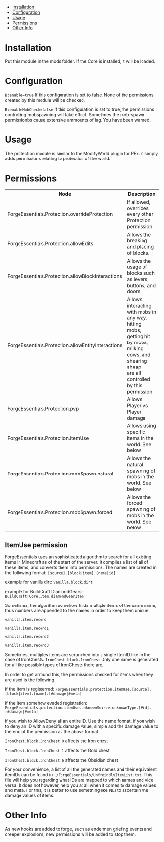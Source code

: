 * [Installation](#install)
* [Configuration](#config)
* [Usage](#use)
* [Permissions](#perm)
* [Other Info](#other)

# Installation <a name="install"></a>
Put this module in the mods folder. If the Core is installed, it will be loaded.

# Configuration <a name="config"></a>
`B:enable=true`
If this configuration is set to false, None of the permissions created by this module will be checked.

`B:enableMobCheck=false`
If this configuration is set to true, the permissions controlling mobspawning will take effect. Sometimes the mob-spawn permissionbs cause extensive ammounts of lag. You have been warned.

# Usage <a name="use"></a>
The protection module is similar to the ModifyWorld plugin for PEx. it simply adds permissions relating to protection of the world.

# Permissions <a name="perm"></a>
<table>
	<tr>
		<th>Node</th>
		<th>Description</th>
	</tr>
	<tr>
		<td>ForgeEssentials.Protection.overrideProtection</td>
		<td>If allowed, overrides every other Protection permission</td>
	</tr>
	<tr>
		<td>ForgeEssentials.Protection.allowEdits</td>
		<td>Allows the breaking and placing of blocks.</td>
	</tr>
	<tr>
		<td>ForgeEssentials.Protection.allowBlockInteractions</td>
		<td>Allows the usage of blocks such as levers, buttons, and doors</td>
	</tr>
	<tr>
		<td>ForgeEssentials.Protection.allowEntityInteractions</td>
		<td>Allows interacting with mobs in any way.<br /> hitting mobs, getting hit by mobs, milking cows, and shearing sheap <br /> are all controlled by this permission</td>
	</tr>	<tr>
		<td>ForgeEssentials.Protection.pvp</td>
		<td>Allows Player vs Player damage</td>
	</tr>
	<tr>
		<td>ForgeEssentials.Protection.itemUse</td>
		<td>Allows using specific items in the world. See below</td>
	</tr>
	<tr>
		<td>ForgeEssentials.Protection.mobSpawn.natural</td>
		<td>Allows the natural spawning of mobs in the world. See below</td>
	</tr>
	<tr>
		<td>ForgeEssentials.Protection.mobSpawn.forced</td>
		<td>Allows the forced spawning of mobs in the world. See below</td>
	</tr>
</table>

## ItemUse permission
ForgeEssentials uses an sophisticated algorithm to search for all existing items in Minecraft as of the start of the server. It compiles a list of all of these items, and converts them into permissions. The names are created in the following format: `[source].[block|item].[name|id]`

example for vanilla dirt: `vanilla.block.dirt`

example for BuildCraft DiamondGears : `BuildCraft|Core.item.diamondGearItem`

Sometimes, the algorithm somehow finds multiple items of the same name, thus numbers are appended to the names in order to keep them unique.

`vanilla.item.record`

`vanilla.item.record1`

`vanilla.item.record2`

`vanilla.item.record3`

Sometimes, multiples items are scrunched into a single ItemID like in the case of IronChests.
`IronChest.block.IronChest` Only one name is generated for all the possible types of IronChests there are. 

In order to get arround this, the permissions checked for items when they are used is the following.

if the item is registerred: `ForgeEssentials.protection.itemUse.[source].[block|item].[name].[#damage|#meta]`

if the item somehow evaded registration: `ForgeEssentials.protection.itemUse.unknownSource.unknownType.[#id].[#damage|#meta]`

if you wish to Allow/Deny all an entire ID. Use the name format. if you wish to deny an ID with a specific damage value, simple add the damage value to the end of the permission as the above format.

`IronChest.block.IronChest.0` affects the Iron chest

`IronChest.block.IronChest.1` affects the Gold chest

`IronChest.block.IronChest.6` affects the Obsidian chest

For your convenience, a list of all the generated names and their equivalent itemIDs can be found in `./ForgeEssentials/UnfreindlyItemList.txt`. This file will help you regarding what IDs are mapped to which names and vice versa. It does not however, help you at all when it comes to damage values and meta. For this, it is better to use something like NEI to ascertain the damage values of items.

# Other Info <a name="other"></a>
As new hooks are added to forge, such as endermen griefing events and creeper explosions, new permissions will be added to stop them.
